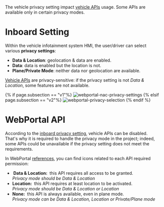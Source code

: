 
The vehicle privacy setting impact [vehicle APIs]({{site.baseurl}}/webportal/v1/api-reference/list/#article) usage. Some APIs are available only in certain privacy modes.

# Inboard Setting

Within the vehicle infotainment system HMI, the user/driver can select various **privacy settings**:
- **Data & Location**: geolocation & data are enabled.
- **Data**: data is enabled but the location is not.
- **Plane/Private Mode**: neither data nor geolocation are available.

[Vehicle APIs]({{site.baseurl}}/webportal/{{page.subsection}}/api-reference/list/#article) are privacy-sensitive: if the privacy setting is not *Data & Location*, some features are not available.

{% if page.subsection == "v1"%}
![webportal-nac-privacy-settings]({{site.baseurl}}/assets/images/wp-nac-privacy-settings.jpg)
{% elsif page.subsection == "v2"%}
![webportal-privacy-selection]({{site.baseurl}}/assets/images/webportal-privacy-selection.jpg)
{% endif %}

# WebPortal API

According to the [inboard privacy setting](#inboard-setting), vehicle APIs can be disabled. 
That's why it is required to handle the privacy mode in the project; indeed, some APIs could be unavailable if the privacy setting does not meet the requirements.

In WebPortal [references]({{site.baseurl}}/webportal/{{page.subsection}}/api-reference/list/#article), you can find icons related to each API required permission:

<ul>
  <li>
    <strong>
      <span class="icon is-white">
        <i class="fas fa-long-arrow-alt-down" style="font-size: .9rem;"></i>
        <i class="fas fa-long-arrow-alt-up" style="font-size: .9rem;"></i>
        <i class="fas fa-map-marker-alt" style="padding-left: .2rem; font-size: .9rem;"></i>
      </span>
      <span>
         Data &amp; Location:
      </span>
    </strong>  
    &nbsp;this API requires all access to be granted.
    <br><em>Privacy mode should be Data & Location</em>
  </li>
  <li>
    <strong>
      <span class="icon is-white" style="font-size: .9rem;">
        <i class="fas fa-map-marker-alt"></i>
      </span>
      <span>
        Location:
      </span>
    </strong>  
    &nbsp;this API requires at least location to be activated. 
    <br><em>Privacy mode should be Data & Location or Location</em>
  </li>
  <li>
    <span class="icon is-white" style="font-size: .9rem;">
      <i class="fas fa-lock-open"></i>
    </span>
    <strong>
      None:
    </strong>
    &nbsp;this API is always available, even in plane mode. 
    <br><em>Privacy mode can be Data & Location, Location or Private/Plane mode</em>
  </li>
</ul>
